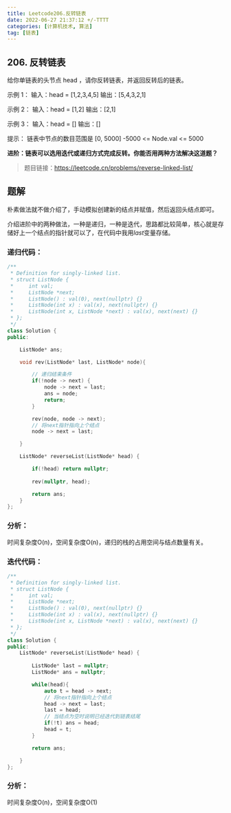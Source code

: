 ```yaml
---
title: Leetcode206.反转链表
date: 2022-06-27 21:37:12 +/-TTTT
categories: [计算机技术, 算法]
tag: [链表]
---
```


## 206. 反转链表
给你单链表的头节点 head ，请你反转链表，并返回反转后的链表。
 

示例 1：
输入：head = [1,2,3,4,5]
输出：[5,4,3,2,1]

示例 2：
输入：head = [1,2]
输出：[2,1]

示例 3：
输入：head = []
输出：[]

提示：
链表中节点的数目范围是 [0, 5000]
-5000 <= Node.val <= 5000

**进阶：链表可以选用迭代或递归方式完成反转。你能否用两种方法解决这道题？**
> 题目链接：https://leetcode.cn/problems/reverse-linked-list/

## 题解
朴素做法就不做介绍了，手动模拟创建新的结点并赋值，然后返回头结点即可。

介绍进阶中的两种做法，一种是递归，一种是迭代，思路都比较简单，核心就是存储好上一个结点的指针就可以了，在代码中我用$last$变量存储。

### 递归代码：
```cpp
/**
 * Definition for singly-linked list.
 * struct ListNode {
 *     int val;
 *     ListNode *next;
 *     ListNode() : val(0), next(nullptr) {}
 *     ListNode(int x) : val(x), next(nullptr) {}
 *     ListNode(int x, ListNode *next) : val(x), next(next) {}
 * };
 */
class Solution {
public:

    ListNode* ans;

    void rev(ListNode* last, ListNode* node){

        // 递归结束条件
        if(!node -> next) {
            node -> next = last;
            ans = node;
            return;
        }

        rev(node, node -> next);
        // 将next指针指向上个结点
        node -> next = last;

    }

    ListNode* reverseList(ListNode* head) {

        if(!head) return nullptr;
        
        rev(nullptr, head);

        return ans;
    }
};
```
### 分析：
时间复杂度O(n)，空间复杂度O(n)，递归的栈的占用空间与结点数量有关。

### 迭代代码：
```cpp
/**
 * Definition for singly-linked list.
 * struct ListNode {
 *     int val;
 *     ListNode *next;
 *     ListNode() : val(0), next(nullptr) {}
 *     ListNode(int x) : val(x), next(nullptr) {}
 *     ListNode(int x, ListNode *next) : val(x), next(next) {}
 * };
 */
class Solution {
public:
    ListNode* reverseList(ListNode* head) {
        
        ListNode* last = nullptr;
        ListNode* ans = nullptr;

        while(head){
            auto t = head -> next;
            // 将next指针指向上个结点
            head -> next = last;
            last = head;
            // 当结点为空时说明已经迭代到链表结尾
            if(!t) ans = head;
            head = t;
        }

        return ans;

    }
};
```
### 分析：
时间复杂度O(n)，空间复杂度O(1)
